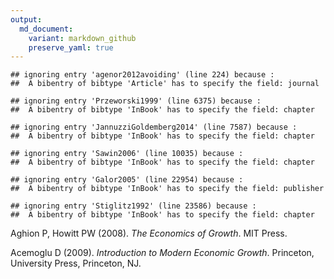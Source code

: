 ```yaml
---
output:
  md_document:
    variant: markdown_github
    preserve_yaml: true
---
```


    ## ignoring entry 'agenor2012avoiding' (line 224) because :
    ##  A bibentry of bibtype 'Article' has to specify the field: journal

    ## ignoring entry 'Przeworski1999' (line 6375) because :
    ##  A bibentry of bibtype 'InBook' has to specify the field: chapter

    ## ignoring entry 'JannuzziGoldemberg2014' (line 7587) because :
    ##  A bibentry of bibtype 'InBook' has to specify the field: chapter

    ## ignoring entry 'Sawin2006' (line 10035) because :
    ##  A bibentry of bibtype 'InBook' has to specify the field: chapter

    ## ignoring entry 'Galor2005' (line 22954) because :
    ##  A bibentry of bibtype 'InBook' has to specify the field: publisher

    ## ignoring entry 'Stiglitz1992' (line 23586) because :
    ##  A bibentry of bibtype 'InBook' has to specify the field: chapter

Aghion P, Howitt PW (2008). *The Economics of Growth*. MIT Press.

Acemoglu D (2009). *Introduction to Modern Economic Growth*. Princeton,
University Press, Princeton, NJ.

<!-- ```{r setup, include=FALSE} -->
<!-- knitr::opts_chunk$set(cache=FALSE, dev='pdf') -->
<!-- library(RefManageR) -->
<!-- # library(knitcitations) -->
<!-- # library(rcrossref) -->
<!-- bib <- ReadBib("~/Dropbox/BibLibrary.bib") -->
<!-- myopts <- BibOptions(bib.style = "authoryear", style="latex", first.inits=FALSE, max.names = 20) -->
<!-- ``` -->
<!-- ```{r, echo = FALSE, results="asis"}  -->
<!-- bib["aghion2008economics"] -->
<!-- ``` -->
<!-- ```{r, echo = FALSE, results="asis"}  -->
<!-- bib["Acemoglu2009"] -->
<!-- ``` -->
